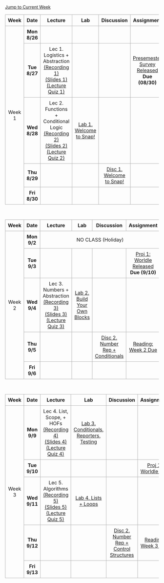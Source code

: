 <!-- Add styles for alternating row colors and borders -->
<style>
    .schedule-table {
        border-collapse: collapse;
        width: 100%;
        text-align: center;
    }
    .schedule-table th, .schedule-table td {
        border: 1px solid #A9A9A9; /* Darker border for all rows and columns */
        padding: 8px;
    }
</style>

<!-- Add a jump-to button to navigate to the current week -->
<p>
    <a href="#week2">Jump to Current Week</a>
</p>

<!-- Week 1 Calendar -->
<table class="table table-bordered schedule-table" id="week1">
  <thead>
    <tr>
      <th class="center schedule-week-num">Week</th>
      <th>Date</th>
      <th>Lecture</th>
      <th>Lab</th>
      <th>Discussion</th>
      <th>Assignment</th>
    </tr>
  </thead>
  <tbody class="content">
    <tr>
        <td class="schedule-week-num" rowspan=5>Week 1</td> <!-- Week Number -->
        <th>Mon 8/26</th> <!-- Date -->
        <td></td><!-- Lecture -->
        <td></td> <!-- Lab -->
        <td></td> <!-- Discussion -->
        <td></td> <!-- Assignment -->
    </tr>
    <tr>
        <th>Tue 8/27</th> <!-- Date -->
        <td>Lec 1. Logistics + Abstraction<br/>
        <a href="https://youtu.be/mQvFn-nuJ_4?si=Cek4gEYiQuZU9znV">(Recording 1)</a><br/>
        <a href="https://drive.google.com/file/d/1yqYDxVGeiSQZ-6qlgcgM9OWBbaAaIb11/view?usp=drive_link">(Slides 1)</a><br/>
        <a href="https://www.gradescope.com/courses/831412/assignments/4825047">(Lecture Quiz 1)</a>
        </td><!-- Lecture -->
        <td></td> <!-- Lab -->
        <td></td> <!-- Discussion -->
        <td><a href="https://forms.gle/yzbXZa6y8No9jS9t9">Presemester Survey Released</a><br/> <b>Due (08/30)</b></td> <!-- Assignment -->
    </tr>
    <tr>
        <th>Wed 8/28</th> <!-- Date -->
        <td>Lec 2. Functions + Conditional Logic<br/>
        <a href="">(Recording 2)</a><br/>      
        <a href="https://docs.google.com/presentation/d/1GxnXco4qp9f0g5LQDmtR2noP5sheKB6VA2O51Re9gyo/edit?usp=sharing">(Slides 2)</a><br/>
        <a href="https://www.gradescope.com/courses/831412/assignments/4833036">(Lecture Quiz 2)</a>
        </td> <!-- Lecture -->
        <td><a href="https://docs.google.com/document/d/1A-e8t_ow2SamdUqJC9tfT11-ZaCn351NW3CpD-KvxN8/edit?usp=sharing">Lab 1. Welcome to Snap!</a></td> <!-- Lab -->
        <td></td> <!-- Discussion -->
        <td></td> <!-- Assignments -->
    </tr>
    <tr>
        <th>Thu 8/29</th> <!-- Date -->
        <td></td><!-- Lecture -->
        <td></td> <!-- Lab -->
        <td><a href="https://drive.google.com/file/d/1kVcfONoJPqA5Iqv8cbxsu6_quSanSOxh/view?usp=drive_link">Disc 1. Welcome to Snap!</a></td> <!-- Discussion -->
        <td></td> <!-- Assignment -->
    </tr>
    <tr>
        <th>Fri 8/30</th> <!-- Date -->
        <td></td><!-- Lecture -->
        <td></td> <!-- Lab -->
        <td></td> <!-- Discussion -->
        <td></td> <!-- Assignment -->
    </tr>
  </tbody>
</table>

<br/>

<!-- Week 2 Calendar -->
<table class="table table-bordered schedule-table" id="week2">
  <thead>
    <tr>
        <th class="center schedule-week-num">Week</th>
        <th>Date</th>
        <th>Lecture</th>
        <th>Lab</th>
        <th>Discussion</th>
        <th>Assignment</th>
    </tr>
  </thead>
  <tbody class="content">
    <tr>
        <td class="schedule-week-num" rowspan=5>Week 2</td> <!-- Week Number -->
        <th>Mon 9/2</th> <!-- Date -->
        <td colspan="4">NO CLASS (Holiday)</td><!-- Lecture -->
    </tr>
    <tr>
        <th>Tue 9/3</th> <!-- Date -->
        <td></td><!-- Lecture -->
        <td></td> <!-- Lab -->
        <td></td> <!-- Discussion -->
        <td><a href="/fa24/projects/project1">Proj 1: Worldle Released</a><br/><b>Due (9/10)</b></td> <!-- Assignment -->
    </tr>
    <tr>
        <th>Wed 9/4 </th> <!-- Date -->
        <td>Lec 3. Numbers + Abstraction<br/>
        <a href="">(Recording 3)</a><br/>      
        <a href="https://drive.google.com/file/d/1yvSoywTsFG36Hn8dXvbchaMtgLGMqiPT/view?usp=sharing">(Slides 3)</a><br/>
        <a href="https://www.gradescope.com/courses/831412/assignments/4872499">(Lecture Quiz 3)</a>
        </td> <!-- Lecture -->
        <td><a href="https://docs.google.com/document/d/1ewb7nT9CGZRqnbbYmKWaqXJHDqq6Nn0Y8vNOjgaMrBk/edit?usp=sharing">Lab 2. Build Your Own Blocks</a></td> <!-- Lab -->
        <td></td> <!-- Discussion -->
        <td></td> <!-- Assignments -->
    </tr>
    <tr>
        <th>Thu 9/5</th> <!-- Date -->
        <td></td><!-- Lecture -->
        <td></td> <!-- Lab -->
        <td><a href="">Disc 2. Number Rep + Conditionals</a></td> <!-- Discussion -->
        <td><a href="https://www.youtube.com/watch?v=dU1xS07N-FA">Reading: Week 2 Due</a></td> <!-- Assignment -->
    </tr>
    <tr>
        <th>Fri 9/6</th> <!-- Date -->
        <td></td><!-- Lecture -->
        <td></td> <!-- Lab -->
        <td></td> <!-- Discussion -->
        <td></td> <!-- Assignment -->
    </tr>
  </tbody>
</table>

<br/>
<!-- Week 3 Calendar -->
<table class="table table-bordered schedule-table" id="week3">
  <thead>
    <tr>
        <th class="center schedule-week-num">Week</th>
        <th>Date</th>
        <th>Lecture</th>
        <th>Lab</th>
        <th>Discussion</th>
        <th>Assignment</th>
    </tr>
  </thead>
  <tbody class="content">
    <tr>
        <td class="schedule-week-num" rowspan=5>Week 3</td> <!-- Week Number -->
        <th>Mon 9/9</th> <!-- Date -->
        <td>Lec 4. List, Scope, + HOFs<br/>
        <a href="">(Recording 4)</a><br/>      
        <a href="https://drive.google.com/file/d/1yvqJWV8cPEzzpI3IUZiSqlKYpCq8VpHb/view?usp=sharing">(Slides 4)</a><br/>
        <a href="">(Lecture Quiz 4)</a></td> <!-- Lecture -->
        <td><a href="https://docs.google.com/document/d/1NkU9MzRESC0F1l3A520-F2AtSnf3rheOFxvUEGXd4F8/edit?usp=sharing">Lab 3. Conditionals, Reporters, Testing</a></td> <!-- Lab -->
        <td></td> <!-- Discussion -->
        <td></td> <!-- Assignment -->
    </tr>
    <tr>
        <th>Tue 9/10</th> <!-- Date -->
        <td></td><!-- Lecture -->
        <td></td> <!-- Lab -->
        <td></td> <!-- Discussion -->
        <td><a href="/fa24/projects/project1">Proj 1: Worldle Due</a></td> <!-- Assignment -->
    </tr>
    <tr>
        <th>Wed 9/11 </th> <!-- Date -->
        <td>Lec 5. Algorithms<br/>
        <a href="">(Recording 5)</a><br/>      
        <a href="https://drive.google.com/file/d/1ywL4uVlKTZCLU6blUafGErlwuyGe2tIO/view?usp=sharing">(Slides 5)</a><br/>
        <a href="">(Lecture Quiz 5)</a>
        </td> <!-- Lecture -->
        <td><a href="https://docs.google.com/document/d/1tSalQ3FU2pzuBn8eIS8LraeTva0gYjDe4wPZPffUhCM/edit?usp=sharing">Lab 4. Lists + Loops</a></td> <!-- Lab -->
        <td></td> <!-- Discussion -->
        <td></td> <!-- Assignments -->
    </tr>
    <tr>
        <th>Thu 9/12</th> <!-- Date -->
        <td></td><!-- Lecture -->
        <td></td> <!-- Lab -->
        <td><a href="">Disc 2. Number Rep + Control Structures</a></td> <!-- Discussion -->
        <td><a href="http://cs10.org/fa17/assign.html?//docs.google.com/document/d/1PZJ_LYYWRYu12cTbBKF9IyY4BqEG-BibgisBoQn9BpY/pub">Reading: Week 3 Due</a></td> <!-- Assignment -->
    </tr>
    <tr>
        <th>Fri 9/13</th> <!-- Date -->
        <td></td><!-- Lecture -->
        <td></td> <!-- Lab -->
        <td></td> <!-- Discussion -->
        <td></td> <!-- Assignment -->
    </tr>
  </tbody>
</table>